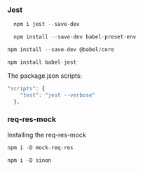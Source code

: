 

### Jest

```javascript
  npm i jest --save-dev
```

```javascript
  npm install --save-dev babel-preset-env
```

```javascript
npm install --save-dev @babel/core
```

```javascript
npm install babel-jest
```

The package.json scripts:
```javascript
"scripts": {
    "test": "jest --verbose"
  },
```


### req-res-mock

Installing the req-res-mock
```javascript
npm i -D mock-req-res
```

```javascript
npm i -D sinon
```
